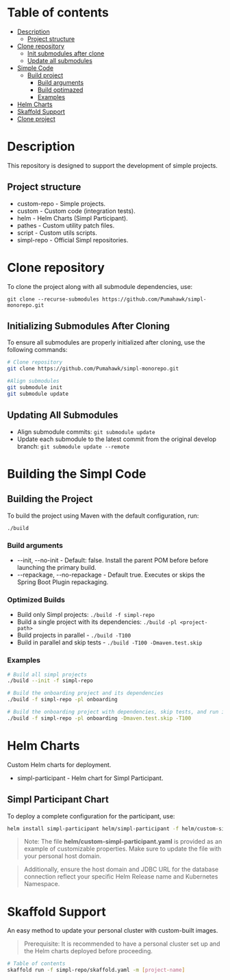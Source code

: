 # Table of contents
- [Description](#description)
  - [Project structure](#project-structure)
- [Clone repository](#clone-repository)
  - [Init submodules after clone](#init-submodules-after-clone)
  - [Update all submodules](#update-all-submodules)
- [Simple Code](#simple-code)
  - [Build project](#build-project)
    - [Build arguments](#build-arguments)
    - [Build optimazed](#build-optimazed)
    - [Examples](#examples)
- [Helm Charts](#helm-charts)
- [Skaffold Support](#skaffold-support)
- [Clone project](#clone-project)

# Description

This repository is designed to support the development of simple projects.

## Project structure

- custom-repo - Simple projects.
- custom - Custom code (integration tests).
- helm - Helm Charts (Simpl Participant).
- pathes - Custom utility patch files.
- script - Custom utils scripts.
- simpl-repo - Official Simpl repositories.

# Clone repository

To clone the project along with all submodule dependencies, use:

`git clone --recurse-submodules https://github.com/Pumahawk/simpl-monorepo.git`

## Initializing Submodules After Cloning

To ensure all submodules are properly initialized after cloning, use the following commands:

```bash
# Clone repository
git clone https://github.com/Pumahawk/simpl-monorepo.git

#Align submodules
git submodule init
git submodule update
```

## Updating All Submodules

- Align submodule commits: `git submodule update`
- Update each submodule to the latest commit from the original develop branch: `git submodule update --remote`

# Building the Simpl Code

## Building the Project

To build the project using Maven with the default configuration, run:

`./build`

### Build arguments

- --init, --no-init - Default: false. Install the parent POM before before launching the primary build.
- --repackage, --no-repackage - Default true. Executes or skips the Spring Boot Plugin repackaging.

### Optimized Builds

- Build only Simpl projects: `./build -f simpl-repo`
- Build a single project with its dependencies: `./build -pl <project-path>`
- Build projects in parallel - `./build -T100`
- Build in parallel and skip tests - `./build -T100 -Dmaven.test.skip`

### Examples

```bash
# Build all simpl projects
./build --init -f simpl-repo

# Build the onboarding project and its dependencies
./build -f simpl-repo -pl onboarding

# Build the onboarding project with dependencies, skip tests, and run in parallel
./build -f simpl-repo -pl onboarding -Dmaven.test.skip -T100
```

# Helm Charts

Custom Helm charts for deployment.

- simpl-participant - Helm chart for Simpl Participant.

## Simpl Participant Chart

To deploy a complete configuration for the participant, use:

```bash
helm install simpl-participant helm/simpl-participant -f helm/custom-simpl-participant.yaml
```

> Note: The file **helm/custom-simpl-participant.yaml** is provided as an example of customizable
> properties. Make sure to update the file with your personal host domain.

> Additionally, ensure the host domain and JDBC URL for the database connection reflect your
> specific Helm Release name and Kubernetes Namespace.

# Skaffold Support

An easy method to update your personal cluster with custom-built images.

> Prerequisite: It is recommended to have a personal cluster set up and the Helm
> charts deployed before proceeding.

```bash
# Table of contents
skaffold run -f simpl-repo/skaffold.yaml -m [project-name]
```

